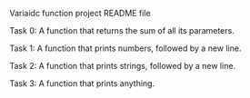 Variaidc function project README file

Task 0: A function that returns the sum of all its parameters.



Task 1: A function that prints numbers, followed by a new line.



Task 2: A function that prints strings, followed by a new line.



Task 3: A function that prints anything.